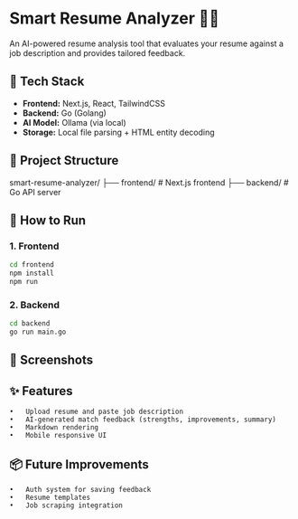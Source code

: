 # Smart Resume Analyzer 🧠📄

An AI-powered resume analysis tool that evaluates your resume against a job description and provides tailored feedback.

## 🔧 Tech Stack

- **Frontend:** Next.js, React, TailwindCSS
- **Backend:** Go (Golang)
- **AI Model:** Ollama (via local)
- **Storage:** Local file parsing + HTML entity decoding

## 📁 Project Structure
smart-resume-analyzer/
├── frontend/   # Next.js frontend
├── backend/    # Go API server

## 🚀 How to Run

### 1. Frontend

```bash
cd frontend
npm install
npm run 
```

### 2. Backend
```bash
cd backend
go run main.go
```
## 📸 Screenshots
## ✨ Features
	•	Upload resume and paste job description
	•	AI-generated match feedback (strengths, improvements, summary)
	•	Markdown rendering
	•	Mobile responsive UI

## 📦 Future Improvements
	•	Auth system for saving feedback
	•	Resume templates
	•	Job scraping integration
